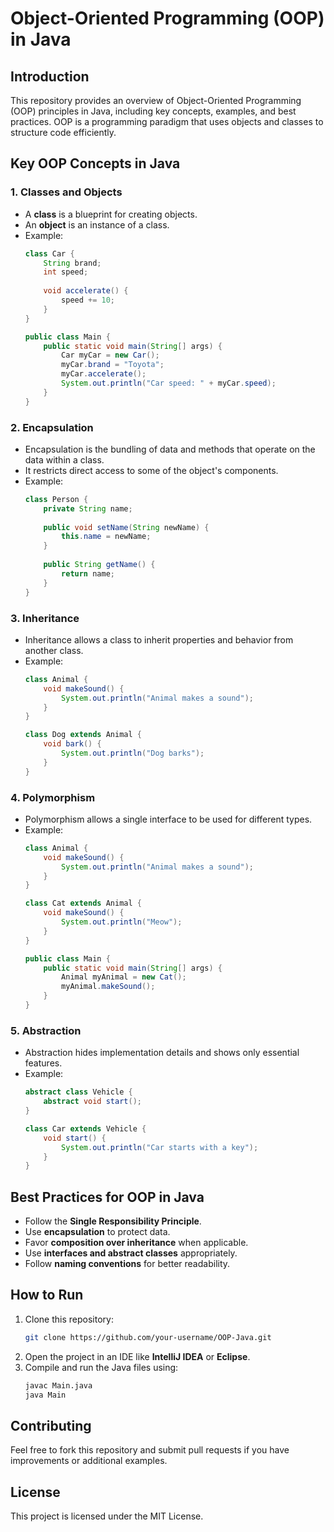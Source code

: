 # Object-Oriented Programming (OOP) in Java

## Introduction
This repository provides an overview of Object-Oriented Programming (OOP) principles in Java, including key concepts, examples, and best practices. OOP is a programming paradigm that uses objects and classes to structure code efficiently.

## Key OOP Concepts in Java
### 1. **Classes and Objects**
- A **class** is a blueprint for creating objects.
- An **object** is an instance of a class.
- Example:
  ```java
  class Car {
      String brand;
      int speed;
      
      void accelerate() {
          speed += 10;
      }
  }

  public class Main {
      public static void main(String[] args) {
          Car myCar = new Car();
          myCar.brand = "Toyota";
          myCar.accelerate();
          System.out.println("Car speed: " + myCar.speed);
      }
  }
  ```

### 2. **Encapsulation**
- Encapsulation is the bundling of data and methods that operate on the data within a class.
- It restricts direct access to some of the object's components.
- Example:
  ```java
  class Person {
      private String name;
      
      public void setName(String newName) {
          this.name = newName;
      }
      
      public String getName() {
          return name;
      }
  }
  ```

### 3. **Inheritance**
- Inheritance allows a class to inherit properties and behavior from another class.
- Example:
  ```java
  class Animal {
      void makeSound() {
          System.out.println("Animal makes a sound");
      }
  }

  class Dog extends Animal {
      void bark() {
          System.out.println("Dog barks");
      }
  }
  ```

### 4. **Polymorphism**
- Polymorphism allows a single interface to be used for different types.
- Example:
  ```java
  class Animal {
      void makeSound() {
          System.out.println("Animal makes a sound");
      }
  }

  class Cat extends Animal {
      void makeSound() {
          System.out.println("Meow");
      }
  }

  public class Main {
      public static void main(String[] args) {
          Animal myAnimal = new Cat();
          myAnimal.makeSound();
      }
  }
  ```

### 5. **Abstraction**
- Abstraction hides implementation details and shows only essential features.
- Example:
  ```java
  abstract class Vehicle {
      abstract void start();
  }

  class Car extends Vehicle {
      void start() {
          System.out.println("Car starts with a key");
      }
  }
  ```

## Best Practices for OOP in Java
- Follow the **Single Responsibility Principle**.
- Use **encapsulation** to protect data.
- Favor **composition over inheritance** when applicable.
- Use **interfaces and abstract classes** appropriately.
- Follow **naming conventions** for better readability.

## How to Run
1. Clone this repository:
   ```sh
   git clone https://github.com/your-username/OOP-Java.git
   ```
2. Open the project in an IDE like **IntelliJ IDEA** or **Eclipse**.
3. Compile and run the Java files using:
   ```sh
   javac Main.java
   java Main
   ```

## Contributing
Feel free to fork this repository and submit pull requests if you have improvements or additional examples.

## License
This project is licensed under the MIT License.

